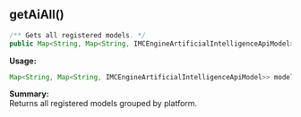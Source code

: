 ## getAiAll()

```java
/** Gets all registered models. */
public Map<String, Map<String, IMCEngineArtificialIntelligenceApiModel>> getAiAll()
```

**Usage:**
```java
Map<String, Map<String, IMCEngineArtificialIntelligenceApiModel>> models = common.getAiAll();
```

**Summary:**  
Returns all registered models grouped by platform.
